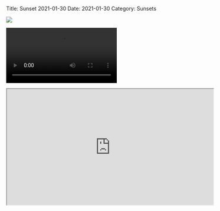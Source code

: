 Title: Sunset 2021-01-30 
Date: 2021-01-30
Category: Sunsets 



![](https://api.pcloud.com/getpubthumb?code=&linkpassword=undefined&size=400x400&crop=0&type=autok)

![](https://p-def2.pcloud.com/cBZ89WWksZwz0UinZZZVnm2G7ZQ5ZZhkRZkZV9HsZp5ZrJZrFZspZW7ZFJZsFZgHZdkZP5ZOFZI5ZEpZIZrE9bXZLbvyexAbRljXtuHtmDPtQJ3Ozkdy/2021-01-30%2017-11-45.mp4)

<iframe width="560" height="315" src="https://p-def2.pcloud.com/cBZ89WWksZwz0UinZZZVnm2G7ZQ5ZZhkRZkZV9HsZp5ZrJZrFZspZW7ZFJZsFZgHZdkZP5ZOFZI5ZEpZIZrE9bXZLbvyexAbRljXtuHtmDPtQJ3Ozkdy/2021-01-30%2017-11-45.mp4"></iframe>
